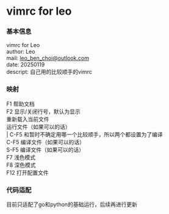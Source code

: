 # vimrc for leo

### 基本信息

vimrc for Leo  
author: Leo  
mail: leo_ben_choi@outlook.com  
date: 20250119  
descript: 自己用的比较顺手的vimrc  


### 映射

F1 帮助文档  
F2 显示/关闭行号，默认为显示  
<F4> 重新载入当前文件  
<F5> 运行文件（如果可以的话）  
| C-F5 和<S-F5>暂时不确定用哪一个比较顺手，所以两个都设置为了编译  
C-F5 编译文件（如果可以的话）  
S-F5 编译文件（如果可以的话）  
F7 浅色模式  
F8 深色模式  
F12 打开配置文件  


### 代码适配

目前只适配了go和python的基础运行，后续再进行更新
